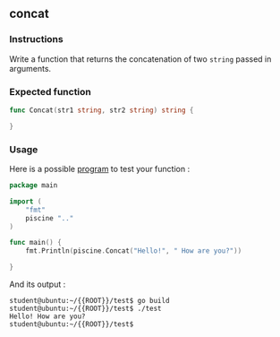 ## concat

### Instructions

Write a function that returns the concatenation of two `string` passed in arguments.

### Expected function

```go
func Concat(str1 string, str2 string) string {

}
```

### Usage

Here is a possible [program](TODO-LINK) to test your function :

```go
package main

import (
	"fmt"
	piscine ".."
)

func main() {
	fmt.Println(piscine.Concat("Hello!", " How are you?"))

}
```

And its output :

```console
student@ubuntu:~/{{ROOT}}/test$ go build
student@ubuntu:~/{{ROOT}}/test$ ./test
Hello! How are you?
student@ubuntu:~/{{ROOT}}/test$
```
